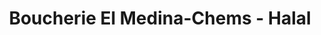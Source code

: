 ---
title: "Boucherie El Medina-Chems - Halal"
url: /garges-les-gonesse/boucherie-el-medina-chems-halal/
shop: Metzgerei
---